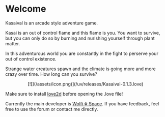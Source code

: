 # Welcome

Kasaival is an arcade style adventure game.

Kasai is an out of control flame and this flame is you.
You want to survive, but you can only do so by burning and nurishing yourself through plant matter.


In this adventurous world you are constantly in the fight to perserve your out of control existence.

Strange water creatures spawn and the climate is going more and more crazy over time.
How long can you survive?

<center>
[![](/assets/icon.png)](/uv/releases/Kasaival-0.1.3.love)
</center>

Make sure to install <a href="https://love2d.org" target="_blank">love2d</a> before opening the .love file!

Currently the main developer is <a href="https://wolfi.space" target="_blank">Wolfi ☬ Space</a>. If you have feedback, feel free to use the forum or contact me directly.

